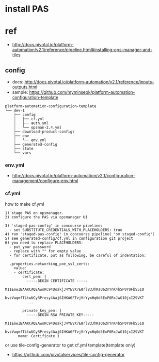 
# install PAS

# ref
- http://docs.pivotal.io/platform-automation/v2.1/reference/pipeline.html#installing-ops-manager-and-tiles


## config
- docs: http://docs.pivotal.io/platform-automation/v2.1/reference/inputs-outputs.html
- sample: https://github.com/myminseok/platform-automation-configuration-template
```
platform-automation-configuration-template
└── dev-1
    ├── config
    │   ├── cf.yml
    │   ├── auth.yml    
    │   └── opsman-2.4.yml
    ├── download-product-configs
    ├── env
    │   └── env.yml             
    ├── generated-config
    ├── state
    └── vars

```
### env.yml
- http://docs.pivotal.io/platform-automation/v2.1/configuration-management/configure-env.html

### cf.yml
how to make cf.yml
```
1) stage PAS on opsmanager.
2) configure the PAS via opsmanager UI

3) 'staged-pas-config' in concourse pipeline:  
  - set SUBSTITUTE_CREDENTIALS_WITH_PLACEHOLDERS: true
4) run 'staged-pas-config' in concourse pipeline( 'om staged-config') 
5) see generated-config/cf.yml in configuration git project 
6) you need to replace PLACEHOLDERS:
  - put your password
  - replace with "" for empty value
  - for certificate, put as following, be careful of indentation:

  .properties.networking_poe_ssl_certs:
    value:
    - certificate:
        cert_pem: |
          -----BEGIN CERTIFICATE -----
          MIIEowIBAAKCAQEAwoRC94Doakj34YEVX7E8rl83JhKsQ62nYnK4bSP0Y0FbS51Q
          bvzVaqmfTLtwUCyRPresy4Aaj6IHKA6FTvjVrYyxHq6d5ExP0RxJwG10jxI29VKT
          ...

        private_key_pem: |
          -----BEGIN RSA PRIVATE KEY-----
          MIIEowIBAAKCAQEAwoRC94Doakj34YEVX7E8rl83JhKsQ62nYnK4bSP0Y0FbS51Q
          bvzVaqmfTLtwUCyRPresy4Aaj6IHKA6FTvjVrYyxHq6d5ExP0RxJwG10jxI29VKT
      name: Certificate 1

```


or use tile-config-generator to get cf.yml template(template only)
- https://github.com/pivotalservices/tile-config-generator




